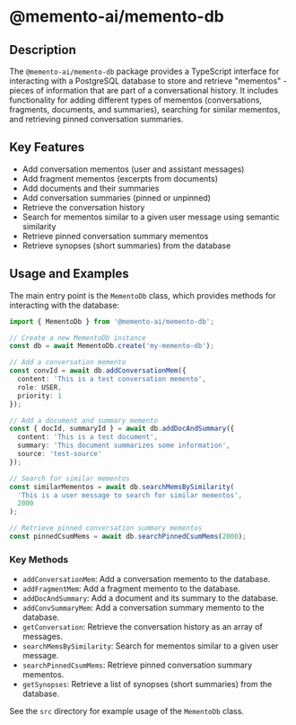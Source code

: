 # @memento-ai/memento-db

## Description
The `@memento-ai/memento-db` package provides a TypeScript interface for interacting with a PostgreSQL database to store and retrieve "mementos" - pieces of information that are part of a conversational history. It includes functionality for adding different types of mementos (conversations, fragments, documents, and summaries), searching for similar mementos, and retrieving pinned conversation summaries.

## Key Features

- Add conversation mementos (user and assistant messages)
- Add fragment mementos (excerpts from documents)
- Add documents and their summaries
- Add conversation summaries (pinned or unpinned)
- Retrieve the conversation history
- Search for mementos similar to a given user message using semantic similarity
- Retrieve pinned conversation summary mementos
- Retrieve synopses (short summaries) from the database

## Usage and Examples

The main entry point is the `MementoDb` class, which provides methods for interacting with the database:

```typescript
import { MementoDb } from '@memento-ai/memento-db';

// Create a new MementoDb instance
const db = await MementoDb.create('my-memento-db');

// Add a conversation memento
const convId = await db.addConversationMem({
  content: 'This is a test conversation memento',
  role: USER,
  priority: 1
});

// Add a document and summary memento
const { docId, summaryId } = await db.addDocAndSummary({
  content: 'This is a test document',
  summary: 'This document summarizes some information',
  source: 'test-source'
});

// Search for similar mementos
const similarMementos = await db.searchMemsBySimilarity(
  'This is a user message to search for similar mementos',
  2000
);

// Retrieve pinned conversation summary mementos
const pinnedCsumMems = await db.searchPinnedCsumMems(2000);
```

### Key Methods

- `addConversationMem`: Add a conversation memento to the database.
- `addFragmentMem`: Add a fragment memento to the database.
- `addDocAndSummary`: Add a document and its summary to the database.
- `addConvSummaryMem`: Add a conversation summary memento to the database.
- `getConversation`: Retrieve the conversation history as an array of messages.
- `searchMemsBySimilarity`: Search for mementos similar to a given user message.
- `searchPinnedCsumMems`: Retrieve pinned conversation summary mementos.
- `getSynopses`: Retrieve a list of synopses (short summaries) from the database.

See the `src` directory for example usage of the `MementoDb` class.

